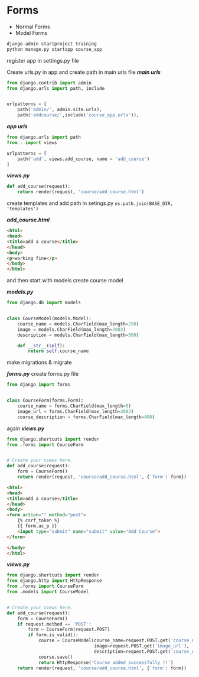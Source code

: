 # Forms
  - Normal Forms
  - Model Forms

```python
django-admin startproject training
python manage.py startapp course_app
```

register app in settings.py file 

Create urls.py in app and create path in main urls file
***main urls***
```python
from django.contrib import admin
from django.urls import path, include


urlpatterns = [
    path('admin/', admin.site.urls),
    path('addcourse/',include('course_app.urls')),
```
***app urls***
```python
from django.urls import path
from . import views

urlpatterns = [
    path('add', views.add_course, name = 'add_course')
]
```

***views.py***

```python
def add_course(request):
    return render(request, 'course/add_course.html')

```
create templates and add path in setings.py ``` os.path.join(BASE_DIR, 'templates') ```

***add_course.html***

```html
<html>
<head>
<title>add a course</title>
</head>
<body>
<p>working fine</p>
</body>
</html>
```

and then start with models create course model

***models.py***
```python 
from django.db import models


class CourseModel(models.Model):
    course_name = models.CharField(max_length=250)
    image = models.CharField(max_length=2083)
    description = models.CharField(max_length=500)

    def __str__(self):
        return self.course_name
```
make migrations & migrate

***forms.py*** create forms.py file 
```python
from django import forms


class CourseForm(forms.Form):
    course_name = forms.CharField(max_length=5)
    image_url = forms.CharField(max_length=2083)
    course_description = forms.CharField(max_length=400)
 ```

again ***views.py***
```python 
from django.shortcuts import render
from .forms import CourseForm


# Create your views here.
def add_course(request):
    form = CourseForm()
    return render(request, 'course/add_course.html', {'form': form})
```
```html
<html>
<head>
<title>add a course</title>
</head>
<body>
<form action="" method="post">
    {% csrf_token %}
    {{ form.as_p }}
    <input type="submit" name="submit" value="Add Course">
</form>

</body>
</html>
```

***views.py***
```python 
from django.shortcuts import render
from django.http import HttpResponse
from .forms import CourseForm
from .models import CourseModel


# Create your views here.
def add_course(request):
    form = CourseForm()
    if request.method == 'POST':
        form = CourseForm(request.POST)
        if form.is_valid():
            course = CourseModel(course_name=request.POST.get('course_name'),
                                 image=request.POST.get('image_url'),
                                 description=request.POST.get('course_description'))
            course.save()
            return HttpResponse('Course added successfully !!')
    return render(request, 'course/add_course.html', {'form': form})
```
